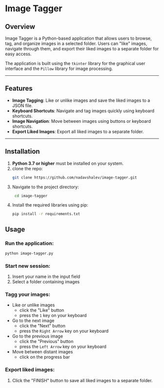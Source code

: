 # Image Tagger

## Overview
Image Tagger is a Python-based application that allows users to browse, tag, and organize images in a selected folder. Users can "like" images, navigate through them, and export their liked images to a separate folder for easy access.

The application is built using the `tkinter` library for the graphical user interface and the `Pillow` library for image processing.

---

## Features
- **Image Tagging**: Like or unlike images and save the liked images to a JSON file.
- **Keyboard Shortcuts**: Navigate and tag images quickly using keyboard shortcuts.
- **Image Navigation**: Move between images using buttons or keyboard shortcuts.
- **Export Liked Images**: Export all liked images to a separate folder.

---

## Installation

1. **Python 3.7 or higher** must be installed on your system.
2. clone the repo:
    ```bash
   git clone https://github.com/nadavshalev/image-tagger.git
   ```
3. Navigate to the project directory:
   ```bash
    cd image-tagger
    ```
4. Install the required libraries using pip:
   ```bash
   pip install -r requirements.txt
   ```
   
## Usage
### Run the application:
   ```bash
   python image-tagger.py
   ```
### Start new session:
1. Insert your name in the input field 
2. Select a folder containing images

### Tagg your images:
- Like or unlike images
  - click the "Like" button
  - press the `1` key on your keyboard
- Go to the next image
  - click the "Next" button
  - press the `Right Arrow` key on your keyboard
- Go to the previous image
  - click the "Previous" button
  - press the `Left Arrow` key on your keyboard
- Move between distant images
  - click on the progress bar

### Export liked images:
1. Click the "FINISH" button to save all liked images to a separate folder.